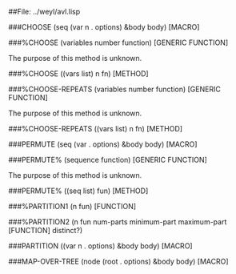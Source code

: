 
##File: ../weyl/avl.lisp 


###CHOOSE (seq (var n . options) &body body)                            [MACRO]

###%CHOOSE (variables number function)                       [GENERIC FUNCTION]

   The purpose of this method is unknown.

###%CHOOSE ((vars list) n fn)                                          [METHOD]

###%CHOOSE-REPEATS (variables number function)               [GENERIC FUNCTION]

   The purpose of this method is unknown.

###%CHOOSE-REPEATS ((vars list) n fn)                                  [METHOD]

###PERMUTE (seq (var . options) &body body)                             [MACRO]

###PERMUTE% (sequence function)                              [GENERIC FUNCTION]

   The purpose of this method is unknown.

###PERMUTE% ((seq list) fun)                                           [METHOD]

###%PARTITION1 (n fun)                                               [FUNCTION]

###%PARTITION2 (n fun num-parts minimum-part maximum-part            [FUNCTION]
              distinct?)

###PARTITION ((var n . options) &body body)                             [MACRO]

###MAP-OVER-TREE (node (root . options) &body body)                     [MACRO]
